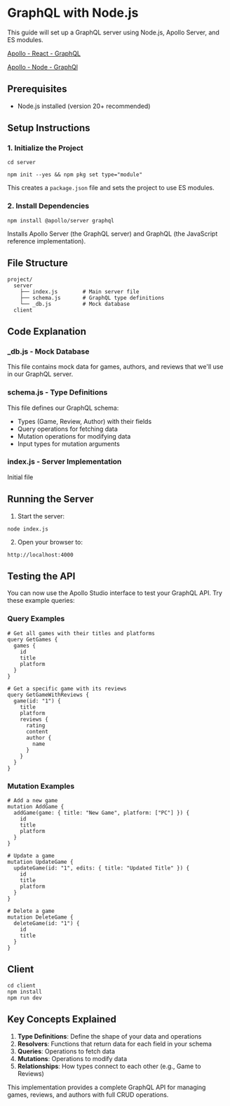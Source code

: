 # GraphQL with Node.js

This guide will set up a GraphQL server using Node.js, Apollo Server, and ES modules.

[Apollo - React - GraphQL](https://www.apollographql.com/docs/react/get-started/)

[Apollo - Node - GraphQl](https://www.apollographql.com/docs/apollo-server/getting-started)

## Prerequisites

- Node.js installed (version 20+ recommended)

## Setup Instructions

### 1. Initialize the Project

```
cd server
```

```
npm init --yes && npm pkg set type="module"
```

This creates a `package.json` file and sets the project to use ES modules.

### 2. Install Dependencies

```
npm install @apollo/server graphql
```

Installs Apollo Server (the GraphQL server) and GraphQL (the JavaScript reference implementation).

## File Structure

```
project/
  server
    ├── index.js        # Main server file
    ├── schema.js       # GraphQL type definitions
    └── _db.js          # Mock database
  client
```

## Code Explanation

### \_db.js - Mock Database

This file contains mock data for games, authors, and reviews that we'll use in our GraphQL server.

### schema.js - Type Definitions

This file defines our GraphQL schema:

- Types (Game, Review, Author) with their fields
- Query operations for fetching data
- Mutation operations for modifying data
- Input types for mutation arguments

### index.js - Server Implementation

Initial file

## Running the Server

1.  Start the server:

```
node index.js
```

2.  Open your browser to:

```
http://localhost:4000
```

## Testing the API

You can now use the Apollo Studio interface to test your GraphQL API. Try these example queries:

### Query Examples

```
# Get all games with their titles and platforms
query GetGames {
  games {
    id
    title
    platform
  }
}

# Get a specific game with its reviews
query GetGameWithReviews {
  game(id: "1") {
    title
    platform
    reviews {
      rating
      content
      author {
        name
      }
    }
  }
}
```

### Mutation Examples

```
# Add a new game
mutation AddGame {
  addGame(game: { title: "New Game", platform: ["PC"] }) {
    id
    title
    platform
  }
}

# Update a game
mutation UpdateGame {
  updateGame(id: "1", edits: { title: "Updated Title" }) {
    id
    title
    platform
  }
}

# Delete a game
mutation DeleteGame {
  deleteGame(id: "1") {
    id
    title
  }
}
```

## Client

```
cd client
npm install
npm run dev
```

## Key Concepts Explained

1.  **Type Definitions**: Define the shape of your data and operations
2.  **Resolvers**: Functions that return data for each field in your schema
3.  **Queries**: Operations to fetch data
4.  **Mutations**: Operations to modify data
5.  **Relationships**: How types connect to each other (e.g., Game to Reviews)

This implementation provides a complete GraphQL API for managing games, reviews, and authors with full CRUD operations.
